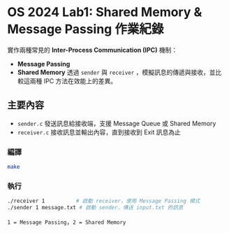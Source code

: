#  OS 2024 Lab1: Shared Memory & Message Passing 作業紀錄
實作兩種常見的 **Inter-Process Communication (IPC)** 機制：
- **Message Passing**
- **Shared Memory**
透過 `sender` 與 `receiver` ，模擬訊息的傳遞與接收，並比較這兩種 IPC 方法在效能上的差異。

## 主要內容
- `sender.c`  發送訊息給接收端，支援 Message Queue 或 Shared Memory
- `receiver.c`  接收訊息並輸出內容，直到接收到 Exit 訊息為止 

### 編譯
```bash
make
```

### 執行
```bash
./receiver 1          # 啟動 receiver，使用 Message Passing 模式
./sender 1 message.txt # 啟動 sender，傳送 input.txt 的訊息
```
`1 = Message Passing`，`2 = Shared Memory`

